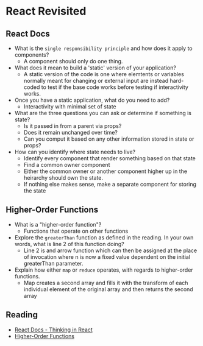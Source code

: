 # React Revisited

## React Docs

* What is the `single responsibility principle` and how does it apply to components?
  * A component should only do one thing.
* What does it mean to build a 'static' version of your application?
  * A static version of the code is one where elemtents or variables normally meant for changing or external input are instead hard-coded to test if the base code works before testing if interactivity works.
* Once you have a static application, what do you need to add?
  * Interactivity with minimal set of state
* What are the three questions you can ask or determine if something is state?
  * Is it passed in from a parent via props?
  * Does it remain unchanged over time?
  * Can you comput it based on any other information stored in state or props?
* How can you identify where state needs to live?
  * Identify every component that render something based on that state
  * Find a common owner component
  * Either the common owner or another component higher up in the heirarchy should own the state.
  * If nothing else makes sense, make a separate component for storing the state

## Higher-Order Functions

* What is a "higher-order function"?
  * Functions that operate on other functions
* Explore the `greaterThan` function as defined in the reading. In your own words, what is line 2 of this function doing?
  * Line 2 is and arrow function which can then be assigned at the place of invocation where n is now a fixed value dependent on the initial greaterThan parameter.
* Explain how either `map` or `reduce` operates, with regards to higher-order functions.
  * Map creates a second array and fills it with the transform of each individual element of the original array and then returns the second array

## Reading

* [React Docs - Thinking in React](https://reactjs.org/docs/thinking-in-react.html)
* [Higher-Order Functions](https://eloquentjavascript.net/05_higher_order.html#h_xxCc98lOBK)
